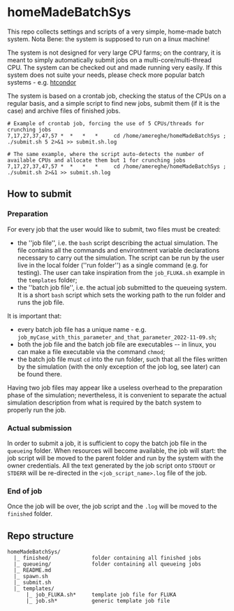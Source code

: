 # homeMadeBatchSys
This repo collects settings and scripts of a very simple, home-made batch system.
Nota Bene: the system is supposed to run on a linux machine!

The system is not designed for very large CPU farms; on the contrary, it is meant to simply automatically submit jobs on a multi-core/multi-thread CPU.
The system can be checked out and made running very easily.
If this system does not suite your needs, please check more popular batch systems - e.g. [htcondor](https://research.cs.wisc.edu/htcondor/)

The system is based on a crontab job, checking the status of the CPUs on a regular basis, and a simple script to find new jobs, submit them (if it is the case) and archive files of finished jobs.

```
# Example of crontab job, forcing the use of 5 CPUs/threads for crunching jobs
7,17,27,37,47,57 *  *   *   *     cd /home/amereghe/homeMadeBatchSys ; ./submit.sh 5 2>&1 >> submit.sh.log

# The same example, where the script auto-detects the number of available CPUs and allocate them but 1 for crunching jobs
7,17,27,37,47,57 *  *   *   *     cd /home/amereghe/homeMadeBatchSys ; ./submit.sh 2>&1 >> submit.sh.log
```

## How to submit
### Preparation
For every job that the user would like to submit, two files must be created:
* the ''job file'', i.e. the `bash` script describing the actual simulation. The file contains all the commands and environtment variable declarations necessary to carry out the simulation. The script can be run by the user live in the local folder (''run folder'') as a single command (e.g. for testing). The user can take inspiration from the `job_FLUKA.sh` example in the `templates` folder;
* the ''batch job file'', i.e. the actual job submitted to the queueing system. It is a short `bash` script which sets the working path to the run folder and runs the job file.

It is important that:
* every batch job file has a unique name - e.g. `job_myCase_with_this_parameter_and_that_parameter_2022-11-09.sh`;
* both the job file and the batch job file are executables -- in linux, you can make a file executable via the command `chmod`;
* the batch job file must `cd` into the run folder, such that all the files written by the simulation (with the only exception of the job log, see later) can be found there.

Having two job files may appear like a useless overhead to the preparation phase of the simulation; nevertheless, it is convenient to separate the actual simulation description from what is required by the batch system to properly run the job.

### Actual submission
In order to submit a job, it is sufficient to copy the batch job file in the `queueing` folder.
When resources will become available, the job will start: the job script will be moved to the parent folder and run by the system with the owner credentials.
All the text generated by the job script onto `STDOUT` or `STDERR` will be re-directed in the `<job_script_name>.log` file of the job.

### End of job
Once the job will be over, the job script and the `.log` will be moved to the `finished` folder.

## Repo structure
```
homeMadeBatchSys/
  |_ finished/             folder containing all finished jobs
  |_ queueing/             folder containing all queueing jobs
  |_ README.md
  |_ spawn.sh
  |_ submit.sh
  |_ templates/
      |_ job_FLUKA.sh*     template job file for FLUKA
      |_ job.sh*           generic template job file
```

